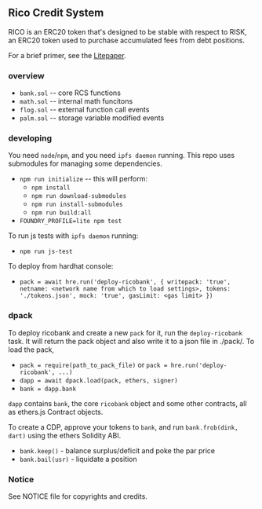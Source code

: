 ## Rico Credit System

RICO is an ERC20 token that's designed to be stable with respect to RISK, an ERC20 token used to purchase accumulated fees from debt positions.

For a brief primer, see the [Litepaper](https://bank.dev/rico1_lite).

### overview

- `bank.sol` -- core RCS functions
- `math.sol` -- internal math funcitons
- `flog.sol` -- external function call events
- `palm.sol` -- storage variable modified events

### developing

You need `node`/`npm`, and you need `ipfs daemon` running.
This repo uses submodules for managing some dependencies.

- `npm run initialize` -- this will perform:
    - `npm install`
    - `npm run download-submodules`
    - `npm run install-submodules`
    - `npm run build:all`
- `FOUNDRY_PROFILE=lite npm test`

To run js tests with `ipfs daemon` running:

- `npm run js-test`

To deploy from hardhat console:

- `pack = await hre.run('deploy-ricobank', { writepack: 'true', netname: <network name from which to load settings>, tokens: './tokens.json', mock: 'true', gasLimit: <gas limit> })`

### dpack

To deploy ricobank and create a new `pack` for it, run the `deploy-ricobank` task.  It will return the pack object and also write it to a json file in ./pack/.  To load the pack,

- `pack = require(path_to_pack_file)` or `pack = hre.run('deploy-ricobank', ...)`
- `dapp = await dpack.load(pack, ethers, signer)`
- `bank = dapp.bank`

`dapp` contains `bank`, the core `ricobank` object and some other contracts, all as ethers.js Contract objects.  

To create a CDP, approve your tokens to `bank`, and run `bank.frob(dink, dart)` using the ethers Solidity ABI.

- `bank.keep()` - balance surplus/deficit and poke the par price
- `bank.bail(usr)` - liquidate a position

### Notice

See NOTICE file for copyrights and credits.
